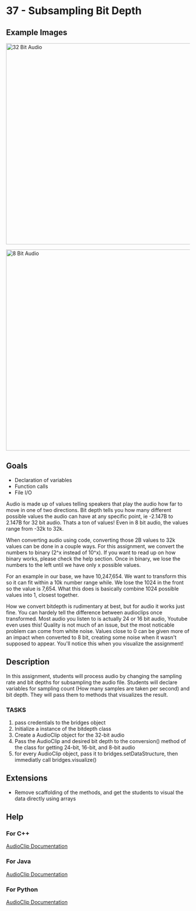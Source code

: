 # 37 - Subsampling Bit Depth

## Example Images

<img src="figures/audio32" alt="32 Bit Audio" width="550px"></img>

<img src="figures/audio8" alt="8 Bit Audio" width="550px"></img>

## Goals

 - Declaration of variables
 - Function calls
 - File I/O

Audio is made up of values telling speakers that play the audio how far to move in one of two directions. Bit depth tells you how many different possible values the audio can have at any specific point, ie -2.147B to 2.147B for 32 bit audio. Thats a ton of values! Even in 8 bit audio, the values range from -32k to 32k. 

When converting audio using code, converting those 2B values to 32k values can be done in a couple ways. For this assignment, we convert the numbers to binary (2^x instead of 10^x). If you want to read up on how binary works, please check the help section. Once in binary, we lose the numbers to the left until we have only x possible values. 

For an example in our base, we have 10,247,654. We want to transform this so it can fit within a 10k number range while. We lose the 1024 in the front so the value is 7,654. What this does is basically combine 1024 possible values into 1, closest together.

How we convert bitdepth is rudimentary at best, but for audio it works just fine. You can hardely tell the difference between audioclips once transformed. Most audio you listen to is actually 24 or 16 bit audio, Youtube even uses this! Quality is not much of an issue, but the most noticable problem can come from white noise. Values close to 0 can be given more of an impact when converted to 8 bit, creating some noise when it wasn't supposed to appear. You'll notice this when you visualize the assignment!

## Description

In this assignment, students will process audio by changing the sampling rate and bit depths for subsampling the audio file.  Students will declare variables for sampling count (How many samples are taken per second) and bit depth. They will pass them to methods that visualizes the result.

### TASKS
1. pass credentials to the bridges object
2. Initialize a instance of the bitdepth class
3. Create a AudioClip object for the 32-bit audio
4. Pass the AudioClip and desired bit depth to the conversion() method of the class for getting 24-bit, 16-bit, and 8-bit audio
5. for every AudioClip object, pass it to bridges.setDataStructure, then immediatly call bridges.visualize()

## Extensions
- Remove scaffolding of the methods, and get the students to visual the data directly using arrays


## Help


### For C++

[AudioClip Documentation](https://bridgesuncc.github.io/doc/java-api/current/html/classbridges_1_1base_1_1_audio_clip.html)

### For Java

[AudioClip Documentation](https://bridgesuncc.github.io/doc/java-api/current/html/classbridges_1_1base_1_1_audio_clip.html)

### For Python

[AudioClip Documentation](https://bridgesuncc.github.io/doc/python-api/current/html/classbridges_1_1audio__clip_1_1_audio_clip.html)
